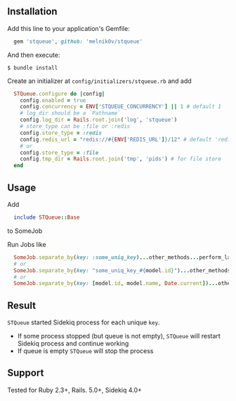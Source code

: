 ## Installation

Add this line to your application's Gemfile:

```ruby
  gem 'stqueue', github: 'melnik0v/stqueue'
```

And then execute:

    $ bundle install

Create an initializer at `config/initializers/stqueue.rb` and add
```ruby
  STQueue.configure do |config|
    config.enabled = true
    config.concurrency = ENV['STQUEUE_CONCURRENCY'] || 1 # default 1
    # log_dir should be a `Pathname`
    config.log_dir = Rails.root.join('log', 'stqueue')
    # store_type can be :file or :redis
    config.store_type = :redis
    config.redis_url = "redis://#{ENV['REDIS_URL']}/12" # default 'redis://localhost:6379/12'
    # or
    config.store_type = :file
    config.tmp_dir = Rails.root.join('tmp', 'pids') # for file store
  end
```

## Usage

Add
```ruby
  include STQueue::Base
```
to SomeJob

Run Jobs like
```ruby
  SomeJob.separate_by(key: :some_uniq_key)...other_methods...perform_later(args)
  # or 
  SomeJob.separate_by(key: "some_uniq_key_#{model.id}")...other_methods...perform_later(args)
  # or 
  SomeJob.separate_by(key: [model.id, model.name, Date.current])...other_methods...perform_later(args)
```

## Result

`STQueue` started Sidekiq process for each unique `key`.
 - If some process stopped (but queue is not empty), `STQueue` will restart Sidekiq process and continue working
 - If queue is empty `STQueue` will stop the process

## Support

Tested for Ruby 2.3+, Rails. 5.0+, Sidekiq 4.0+
